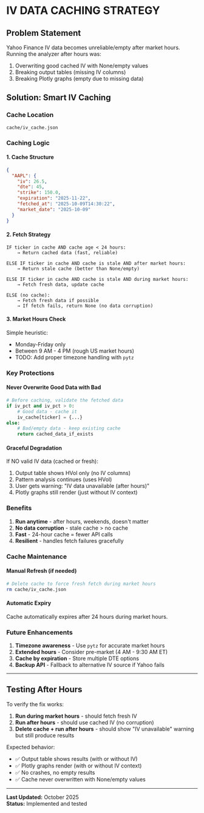 # IV DATA CACHING STRATEGY

## Problem Statement
Yahoo Finance IV data becomes unreliable/empty after market hours. Running the analyzer after hours was:
1. Overwriting good cached IV with None/empty values
2. Breaking output tables (missing IV columns)
3. Breaking Plotly graphs (empty due to missing data)

## Solution: Smart IV Caching

### Cache Location
`cache/iv_cache.json`

### Caching Logic

#### 1. Cache Structure
```json
{
  "AAPL": {
    "iv": 26.5,
    "dte": 45,
    "strike": 150.0,
    "expiration": "2025-11-22",
    "fetched_at": "2025-10-09T14:30:22",
    "market_date": "2025-10-09"
  }
}
```

#### 2. Fetch Strategy
```
IF ticker in cache AND cache age < 24 hours:
    → Return cached data (fast, reliable)

ELSE IF ticker in cache AND cache is stale AND after market hours:
    → Return stale cache (better than None/empty)

ELSE IF ticker in cache AND cache is stale AND during market hours:
    → Fetch fresh data, update cache

ELSE (no cache):
    → Fetch fresh data if possible
    → If fetch fails, return None (no data corruption)
```

#### 3. Market Hours Check
Simple heuristic:
- Monday-Friday only
- Between 9 AM - 4 PM (rough US market hours)
- TODO: Add proper timezone handling with `pytz`

### Key Protections

#### Never Overwrite Good Data with Bad
```python
# Before caching, validate the fetched data
if iv_pct and iv_pct > 0:
    # Good data - cache it
    iv_cache[ticker] = {...}
else:
    # Bad/empty data - keep existing cache
    return cached_data_if_exists
```

#### Graceful Degradation
If NO valid IV data (cached or fresh):
1. Output table shows HVol only (no IV columns)
2. Pattern analysis continues (uses HVol)
3. User gets warning: "IV data unavailable (after hours)"
4. Plotly graphs still render (just without IV context)

### Benefits

1. **Run anytime** - after hours, weekends, doesn't matter
2. **No data corruption** - stale cache > no cache
3. **Fast** - 24-hour cache = fewer API calls
4. **Resilient** - handles fetch failures gracefully

### Cache Maintenance

#### Manual Refresh (if needed)
```bash
# Delete cache to force fresh fetch during market hours
rm cache/iv_cache.json
```

#### Automatic Expiry
Cache automatically expires after 24 hours during market hours.

### Future Enhancements

1. **Timezone awareness** - Use `pytz` for accurate market hours
2. **Extended hours** - Consider pre-market (4 AM - 9:30 AM ET)
3. **Cache by expiration** - Store multiple DTE options
4. **Backup API** - Fallback to alternative IV source if Yahoo fails

---

## Testing After Hours

To verify the fix works:

1. **Run during market hours** - should fetch fresh IV
2. **Run after hours** - should use cached IV (no corruption)
3. **Delete cache + run after hours** - should show "IV unavailable" warning but still produce results

Expected behavior:
- ✅ Output table shows results (with or without IV)
- ✅ Plotly graphs render (with or without IV context)
- ✅ No crashes, no empty results
- ✅ Cache never overwritten with None/empty values

---

**Last Updated:** October 2025  
**Status:** Implemented and tested